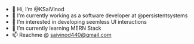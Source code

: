 - 👋 Hi, I’m @KSaiVinod
- 💼 I'm currently working as a software developer at @persistentsystems 
- 👀 I’m interested in developing seemless UI interactions
- 🌱 I’m currently learning MERN Stack
- 📫 Reachme @ saivinod440@gmail.com

<!---
KSaiVinod/KSaiVinod is a ✨ special ✨ repository because its `README.md` (this file) appears on your GitHub profile.
You can click the Preview link to take a look at your changes.
--->
